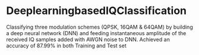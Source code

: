 # DeeplearningbasedIQClassification
Classifying three modulation schemes (QPSK, 16QAM & 64QAM) by building a deep neural network (DNN) 
and feeding instantaneous amplitude of the received IQ samples added with AWGN noise to DNN.
Achieved an accuracy of 87.99% in both Training and Test set
